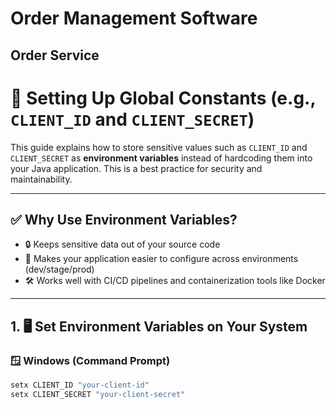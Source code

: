 # Order Management Software
## Order Service

# 🔐 Setting Up Global Constants (e.g., `CLIENT_ID` and `CLIENT_SECRET`)

This guide explains how to store sensitive values such as `CLIENT_ID` and `CLIENT_SECRET` as **environment variables** instead of hardcoding them into your Java application. This is a best practice for security and maintainability.

---

## ✅ Why Use Environment Variables?

- 🔒 Keeps sensitive data out of your source code
- 🚀 Makes your application easier to configure across environments (dev/stage/prod)
- 🛠️ Works well with CI/CD pipelines and containerization tools like Docker

---

## 1. 🖥️ Set Environment Variables on Your System

### 🪟 Windows (Command Prompt)

```cmd
setx CLIENT_ID "your-client-id"
setx CLIENT_SECRET "your-client-secret"